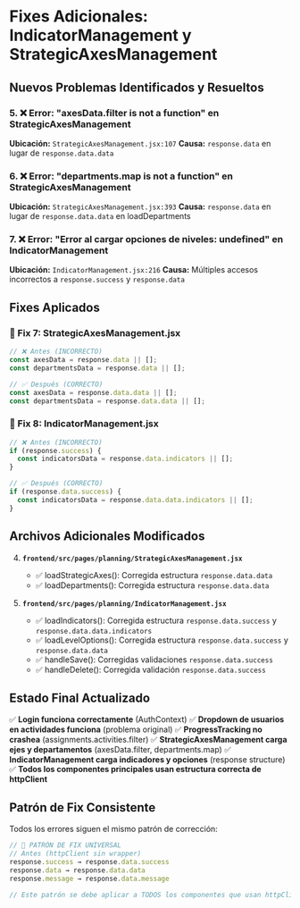# Fixes Adicionales: IndicatorManagement y StrategicAxesManagement

## Nuevos Problemas Identificados y Resueltos

### 5. ❌ Error: "axesData.filter is not a function" en StrategicAxesManagement
**Ubicación:** `StrategicAxesManagement.jsx:107`
**Causa:** `response.data` en lugar de `response.data.data`

### 6. ❌ Error: "departments.map is not a function" en StrategicAxesManagement  
**Ubicación:** `StrategicAxesManagement.jsx:393`
**Causa:** `response.data` en lugar de `response.data.data` en loadDepartments

### 7. ❌ Error: "Error al cargar opciones de niveles: undefined" en IndicatorManagement
**Ubicación:** `IndicatorManagement.jsx:216`
**Causa:** Múltiples accesos incorrectos a `response.success` y `response.data`

## Fixes Aplicados

### 🔧 Fix 7: StrategicAxesManagement.jsx
```javascript
// ❌ Antes (INCORRECTO)
const axesData = response.data || [];
const departmentsData = response.data || [];

// ✅ Después (CORRECTO)
const axesData = response.data.data || [];
const departmentsData = response.data.data || [];
```

### 🔧 Fix 8: IndicatorManagement.jsx
```javascript
// ❌ Antes (INCORRECTO)
if (response.success) {
  const indicatorsData = response.data.indicators || [];
}

// ✅ Después (CORRECTO)
if (response.data.success) {
  const indicatorsData = response.data.data.indicators || [];
}
```

## Archivos Adicionales Modificados

4. **`frontend/src/pages/planning/StrategicAxesManagement.jsx`**
   - ✅ loadStrategicAxes(): Corregida estructura `response.data.data`
   - ✅ loadDepartments(): Corregida estructura `response.data.data`

5. **`frontend/src/pages/planning/IndicatorManagement.jsx`**
   - ✅ loadIndicators(): Corregida estructura `response.data.success` y `response.data.data.indicators`
   - ✅ loadLevelOptions(): Corregida estructura `response.data.success` y `response.data.data`
   - ✅ handleSave(): Corregidas validaciones `response.data.success`
   - ✅ handleDelete(): Corregida validación `response.data.success`

## Estado Final Actualizado

✅ **Login funciona correctamente** (AuthContext)
✅ **Dropdown de usuarios en actividades funciona** (problema original)
✅ **ProgressTracking no crashea** (assignments.activities.filter)
✅ **StrategicAxesManagement carga ejes y departamentos** (axesData.filter, departments.map)
✅ **IndicatorManagement carga indicadores y opciones** (response structure)
✅ **Todos los componentes principales usan estructura correcta de httpClient**

## Patrón de Fix Consistente

Todos los errores siguen el mismo patrón de corrección:

```javascript
// 🔧 PATRÓN DE FIX UNIVERSAL
// Antes (httpClient sin wrapper)
response.success → response.data.success
response.data → response.data.data
response.message → response.data.message

// Este patrón se debe aplicar a TODOS los componentes que usan httpClient
```
